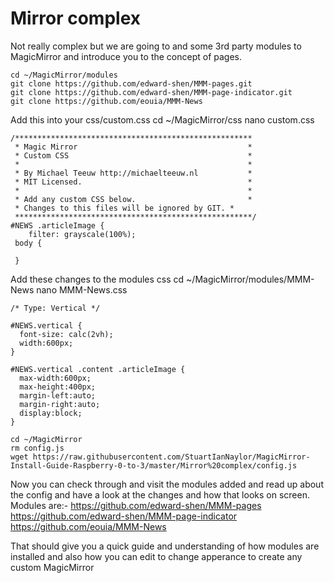 # Mirror complex
Not really complex but we are going to and some 3rd party modules to MagicMirror and introduce you to the concept of pages.
```
cd ~/MagicMirror/modules
git clone https://github.com/edward-shen/MMM-pages.git
git clone https://github.com/edward-shen/MMM-page-indicator.git
git clone https://github.com/eouia/MMM-News
```
Add this into your css/custom.css cd ~/MagicMirror/css nano custom.css
```
/*****************************************************
 * Magic Mirror                                      *
 * Custom CSS                                        *
 *                                                   *
 * By Michael Teeuw http://michaelteeuw.nl           *
 * MIT Licensed.                                     *
 *                                                   *
 * Add any custom CSS below.                         *
 * Changes to this files will be ignored by GIT. *
 *****************************************************/
#NEWS .articleImage {
    filter: grayscale(100%);
 body {
 	
 }
```
Add these changes to the modules css
cd ~/MagicMirror/modules/MMM-News nano MMM-News.css
```
/* Type: Vertical */

#NEWS.vertical {
  font-size: calc(2vh);
  width:600px;
}

#NEWS.vertical .content .articleImage {
  max-width:600px;
  max-height:400px;
  margin-left:auto;
  margin-right:auto;
  display:block;
}
```
```
cd ~/MagicMirror
rm config.js
wget https://raw.githubusercontent.com/StuartIanNaylor/MagicMirror-Install-Guide-Raspberry-0-to-3/master/Mirror%20complex/config.js
```
Now you can check through and visit the modules added and read up about the config and have a look at the changes and how that looks on screen.
Modules are:-
https://github.com/edward-shen/MMM-pages
https://github.com/edward-shen/MMM-page-indicator
https://github.com/eouia/MMM-News

That should give you a quick guide and understanding of how modules are installed and also how you can edit to change apperance to create any custom MagicMirror

